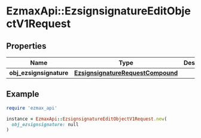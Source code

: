 # EzmaxApi::EzsignsignatureEditObjectV1Request

## Properties

| Name | Type | Description | Notes |
| ---- | ---- | ----------- | ----- |
| **obj_ezsignsignature** | [**EzsignsignatureRequestCompound**](EzsignsignatureRequestCompound.md) |  |  |

## Example

```ruby
require 'ezmax_api'

instance = EzmaxApi::EzsignsignatureEditObjectV1Request.new(
  obj_ezsignsignature: null
)
```


